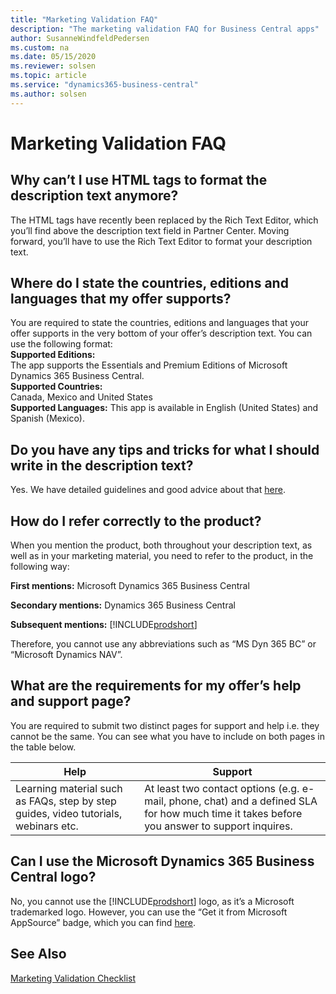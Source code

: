 ```yaml
---
title: "Marketing Validation FAQ"
description: "The marketing validation FAQ for Business Central apps"
author: SusanneWindfeldPedersen
ms.custom: na
ms.date: 05/15/2020
ms.reviewer: solsen
ms.topic: article
ms.service: "dynamics365-business-central"
ms.author: solsen
---
```


# Marketing Validation FAQ
 
## Why can’t I use HTML tags to format the description text anymore? 

The HTML tags have recently been replaced by the Rich Text Editor, which you’ll find above the description text field in Partner Center. Moving forward, you’ll have to use the Rich Text Editor to format your description text.  

## Where do I state the countries, editions and languages that my offer supports?  
You are required to state the countries, editions and languages that your offer supports in the very bottom of your offer’s description text. You can use the following format:  
**Supported Editions:**  
    The app supports the Essentials and Premium Editions of Microsoft Dynamics 365 Business Central.  
**Supported Countries:**  
    Canada, Mexico and United States  
**Supported Languages:**
    This app is available in English (United States) and Spanish (Mexico). 
 
## Do you have any tips and tricks for what I should write in the description text?  

Yes. We have detailed guidelines and good advice about that [here](readiness-checklist-c-offer-description.md).  

## How do I refer correctly to the product?  

When you mention the product, both throughout your description text, as well as in your marketing material, you need to refer to the product, in the following way:  
 
**First mentions:** Microsoft Dynamics 365 Business Central  
 
**Secondary mentions:** Dynamics 365 Business Central  
 
**Subsequent mentions:** [!INCLUDE[prodshort](../includes/prodshort.md)] 
 
Therefore, you cannot use any abbreviations such as “MS Dyn 365 BC” or “Microsoft Dynamics NAV”. 
 
## What are the requirements for my offer’s help and support page?

You are required to submit two distinct pages for support and help i.e. they cannot be the same. You can see what you have to include on both pages in the table below.  

|Help|Support|
|----|-------|
|Learning material such as FAQs, step by step guides, video tutorials, webinars etc.|At least two contact options (e.g. e-mail, phone, chat) and a defined SLA for how much time it takes before you answer to support inquires.|

## Can I use the Microsoft Dynamics 365 Business Central logo?  

No, you cannot use the [!INCLUDE[prodshort](../includes/prodshort.md)] logo, as it’s a Microsoft trademarked logo. However, you can use the “Get it from Microsoft AppSource” badge, which you can find [here](https://appsource.microsoft.com/blogs/new-get-it-from-badging-for-microsoft-appsource-and-azure-marketplace-available-in-the-marketing-resources-guide). 

## See Also

[Marketing Validation Checklist](readiness-checklist-marketing.md)  